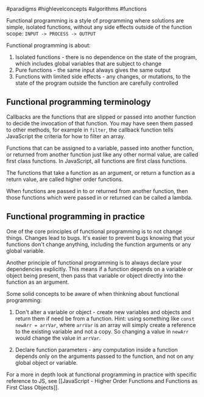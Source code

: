 #paradigms #highlevelconcepts #algorithms #functions 

Functional programming is a style of programming where solutions are simple, isolated functions, without any side effects outside of the function scope: `INPUT -> PROCESS -> OUTPUT`

Functional programming is about:
1.  Isolated functions - there is no dependence on the state of the program, which includes global variables that are subject to change
2.  Pure functions - the same input always gives the same output
3.  Functions with limited side effects - any changes, or mutations, to the state of the program outside the function are carefully controlled

## Functional programming terminology
Callbacks are the functions that are slipped or passed into another function to decide the invocation of that function. You may have seen them passed to other methods, for example in `filter`, the callback function tells JavaScript the criteria for how to filter an array.

Functions that can be assigned to a variable, passed into another function, or returned from another function just like any other normal value, are called first class functions. In JavaScript, all functions are first class functions.

The functions that take a function as an argument, or return a function as a return value, are called higher order functions.

When functions are passed in to or returned from another function, then those functions which were passed in or returned can be called a lambda.

## Functional programming in practice
One of the core principles of functional programming is to not change things. Changes lead to bugs. It's easier to prevent bugs knowing that your functions don't change anything, including the function arguments or any global variable.

Another principle of functional programming is to always declare your dependencies explicitly. This means if a function depends on a variable or object being present, then pass that variable or object directly into the function as an argument.

Some solid concepts to be aware of when thinkning about functional programming:
1.  Don't alter a variable or object - create new variables and objects and return them if need be from a function. Hint: using something like `const newArr = arrVar`, where `arrVar` is an array will simply create a reference to the existing variable and not a copy. So changing a value in `newArr` would change the value in `arrVar`.
    
2.  Declare function parameters - any computation inside a function depends only on the arguments passed to the function, and not on any global object or variable.

For a more in depth look at functional programming in practice with specific reference to JS, see [[JavaScript - Higher Order Functions and Functions as First Class Objects]].